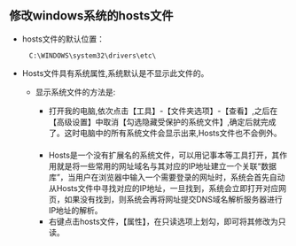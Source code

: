 ## 修改windows系统的hosts文件

* hosts文件的默认位置：

````　　
     C:\WINDOWS\system32\drivers\etc\
````

* Hosts文件具有系统属性,系统默认是不显示此文件的。
   * 显示系统文件的方法是:
     
     * 打开我的电脑,依次点击【工具】-【文件夹选项】-【查看】,之后在【高级设置】中取消【勾选隐藏受保护的系统文件】,确定后就完成了。这时电脑中的所有系统文件会显示出来,Hosts文件也不会例外。
　    
     * Hosts是一个没有扩展名的系统文件，可以用记事本等工具打开，其作用就是将一些常用的网址域名与其对应的IP地址建立一个关联“数据库”，当用户在浏览器中输入一个需要登录的网址时，系统会首先自动从Hosts文件中寻找对应的IP地址，一旦找到，系统会立即打开对应网页，如果没有找到，则系统会再将网址提交DNS域名解析服务器进行IP地址的解析。
　    
     * 右键点击hosts文件，【属性】，在只读选项上划勾，即可将其修改为只读。
